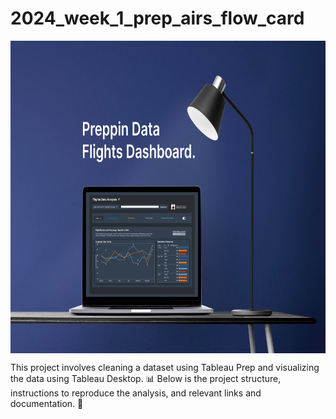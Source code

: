 # 2024_week_1_prep_airs_flow_card

<img align="center" width="1000" height="500" src="https://github.com/Fabrilennart5/2024_week_1_prep_airs_flow_card/blob/main/images/banner.png">

This project involves cleaning a dataset using Tableau Prep and visualizing the data using Tableau Desktop. 📊 Below is the project structure, instructions to reproduce the analysis, and relevant links and documentation. 📑
